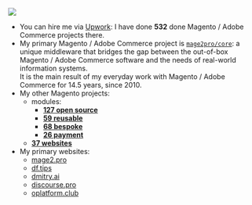 ![](https://github-readme-stats.vercel.app/api?username=dmitrii-fediuk&show_icons=true&hide=stars,prs&count_private=true&hide_rank=true&hide_title=true&include_all_commits=true)

- You can hire me via [Upwork](https://www.upwork.com/fl/mage2pro): I have done **532** done Magento / Adobe Commerce projects there.
- My primary Magento / Adobe Commerce project is [`mage2pro/core`](https://github.com/mage2pro/core): a unique middleware that bridges the gap between the out-of-box Magento / Adobe Commerce software and the needs of real-world information systems.     
It is the main result of my everyday work with Magento / Adobe Commerce for 14.5 years, since 2010.
- My other Magento projects:
  - modules:
    - [**127 open source**](https://github.com/topics/mage2pro-module-ready)
    - [**59 reusable**](https://github.com/topics/mage2pro-module-reusable)
    - [**68 bespoke**](https://github.com/topics/mage2pro-module-bespoke)
    - [**26 payment**](https://github.com/topics/mage2pro-payment)
  - [**37 websites**](https://github.com/topics/mage2pro-site)
- My primary websites:
  - [mage2.pro](https://mage2.pro?order=views)
  - [df.tips](https://df.tips?order=views)
  - [dmitry.ai](https://dmitry.ai?order=views)
  - [discourse.pro](https://discourse.pro?order=views)
  - [oplatform.club](https://oplatform.club?order=views)